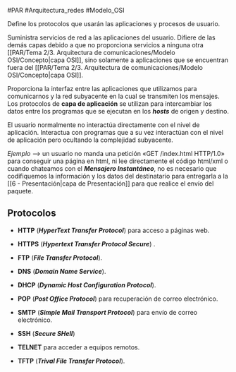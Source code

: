#PAR #Arquitectura_redes #Modelo_OSI

Define los protocolos que usarán las aplicaciones y procesos de usuario.

Suministra servicios de red a las aplicaciones del usuario. Difiere de las demás capas debido a que no proporciona servicios a ninguna otra [[PAR/Tema 2/3. Arquitectura de comunicaciones/Modelo OSI/Concepto|capa OSI]], sino solamente a aplicaciones que se encuentran fuera del [[PAR/Tema 2/3. Arquitectura de comunicaciones/Modelo OSI/Concepto|capa OSI]].

Proporciona la interfaz entre las aplicaciones que utilizamos para comunicarnos y la red subyacente en la cual se transmiten los mensajes. Los protocolos de __capa de aplicación__ se utilizan para intercambiar los datos entre los programas que se ejecutan en los ___hosts___ de origen y destino.

El usuario normalmente no interactúa directamente con el nivel de aplicación. Interactua con programas que a su vez interactúan con el nivel de aplicación pero ocultando la complejidad subyacente. 

*Ejemplo* --> un usuario no manda una petición «GET /index.html HTTP/1.0» para conseguir una página en html, ni lee directamente el código html/xml o cuando chateamos con el ___Mensajero Instantáneo___, no es necesario que codifiquemos la información y los datos del destinatario para entregarla a la [[6 - Presentación|capa de Presentación]] para que realice el envío del paquete.

## Protocolos

* __HTTP__ (___HyperText Transfer Protocol___) para acceso a páginas web.

* __HTTPS__ (___Hypertext Transfer Protocol Secure___) .

* __FTP__ (___File Transfer Protocol___).

* __DNS__ (___Domain Name Service___).

* __DHCP__ (___Dynamic Host Configuration Protocol___).

* __POP__ (___Post Office Protocol___) para recuperación de correo electrónico.

* __SMTP__ (___Simple Mail Transport Protocol___) para envío de correo electrónico.

* __SSH__ (___Secure SHell___)

* __TELNET__ para acceder a equipos remotos.

* __TFTP__ (___Trival File Transfer Protocol___).